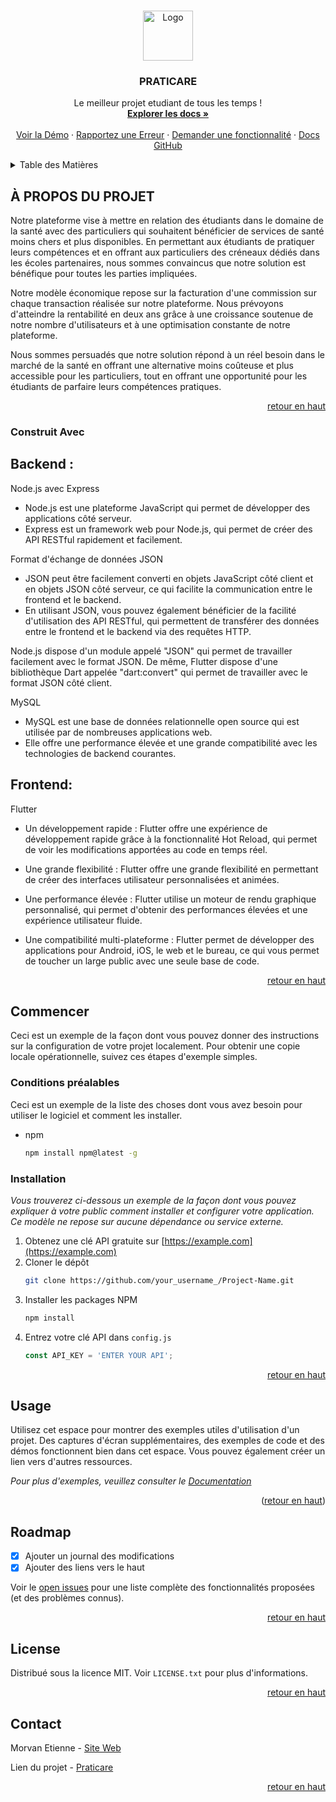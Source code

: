 
<a name="readme-top"></a>
<!-- PROJECT SHIELDS -->
<!--
*** I'm using markdown "reference style" links for readability.
*** Reference links are enclosed in brackets [ ] instead of parentheses ( ).
*** See the bottom of this document for the declaration of the reference variables
*** for contributors-url, forks-url, etc. This is an optional, concise syntax you may use.
*** https://www.markdownguide.org/basic-syntax/#reference-style-links
-->

<!-- PROJECT LOGO -->
<br />
<div align="center">
  <a href="https://github.com/xraiizen/praticare">
    <img src="https://play-lh.googleusercontent.com/y67nalKzxRc3kvo-ZvxxoD1ZT5h91vNIKZyGNIwGVx9QNdam9uPT2Q2Jdjt5Ojv0EQ" alt="Logo" width="80" height="80">
  </a>

  <h3 align="center">PRATICARE</h3>

  <p align="center">
    Le meilleur projet etudiant de tous les temps !
    <br />
    <a href="https://github.com/xraiizen/praticare"><strong>Explorer les docs »</strong></a>
    <br />
    <br />
    <a href="https://github.com/xraiizen/praticare">Voir la Démo</a>
    ·
    <a href="https://github.com/xraiizen/praticare/issues">Rapportez une Erreur</a>
    ·
    <a href="https://github.com/xraiizen/praticare/issues">Demander une fonctionnalité</a>
    ·
    <a href="https://docs.github.com/fr/issues">Docs GitHub</a>
  </p>
</div>



<!-- TABLE DES MATIÈRES -->
<details>
  <summary>Table des Matières</summary>
  <ol>
    <li>
      <a href="#about-the-project">À propos du Projet</a>
      <ul>
        <li><a href="#built-with">Construit Avec</a></li>
      </ul>
    </li>
    <li>
      <a href="#getting-started">Commencer</a>
      <ul>
        <li><a href="#prerequisites">Conditions préalables</a></li>
        <li><a href="#installation">Installation</a></li>
      </ul>
    </li>
    <li><a href="#usage">Usage</a></li>
    <li><a href="#roadmap">Roadmap</a></li>
    <li><a href="#license">License</a></li>
    <li><a href="#contact">Contact</a></li>
  </ol>
</details>



<!-- À PROPOS DU PROJET -->
## À PROPOS DU PROJET

Notre plateforme vise à mettre en relation des étudiants dans le domaine de la santé avec des particuliers qui souhaitent bénéficier de services de santé moins chers et plus disponibles. En permettant aux étudiants de pratiquer leurs compétences et en offrant aux particuliers des créneaux dédiés dans les écoles partenaires, nous sommes convaincus que notre solution est bénéfique pour toutes les parties impliquées.

Notre modèle économique repose sur la facturation d'une commission sur chaque transaction réalisée sur notre plateforme. Nous prévoyons d'atteindre la rentabilité en deux ans grâce à une croissance soutenue de notre nombre d'utilisateurs et à une optimisation constante de notre plateforme.

Nous sommes persuadés que notre solution répond à un réel besoin dans le marché de la santé en offrant une alternative moins coûteuse et plus accessible pour les particuliers, tout en offrant une opportunité pour les étudiants de parfaire leurs compétences pratiques. 

<p align="right"><a href="#readme-top">retour en haut</a></p>



### Construit Avec

## Backend :

Node.js avec Express
 - Node.js est une plateforme JavaScript qui permet de développer des applications côté serveur.
 - Express est un framework web pour Node.js, qui permet de créer des API RESTful rapidement et facilement.

Format d'échange de données JSON
 - JSON peut être facilement converti en objets JavaScript côté client et en objets JSON côté serveur, ce qui facilite la communication entre le frontend et le backend.
 -  En utilisant JSON, vous pouvez également bénéficier de la facilité d'utilisation des API RESTful, qui permettent de transférer des données entre le frontend et le backend via des requêtes HTTP.

Node.js dispose d'un module appelé "JSON" qui permet de travailler facilement avec le format JSON. De même, Flutter dispose d'une bibliothèque Dart appelée "dart:convert" qui permet de travailler avec le format JSON côté client.
 
MySQL
 - MySQL est une base de données relationnelle open source qui est utilisée par de nombreuses applications web.
 - Elle offre une performance élevée et une grande compatibilité avec les technologies de backend courantes.

## Frontend:

Flutter
 - Un développement rapide : Flutter offre une expérience de développement rapide grâce à la fonctionnalité Hot Reload, qui permet de voir les modifications apportées au code en temps réel.

 - Une grande flexibilité : Flutter offre une grande flexibilité en permettant de créer des interfaces utilisateur personnalisées et animées.

 - Une performance élevée : Flutter utilise un moteur de rendu graphique personnalisé, qui permet d'obtenir des performances élevées et une expérience utilisateur fluide.

 - Une compatibilité multi-plateforme : Flutter permet de développer des applications pour Android, iOS, le web et le bureau, ce qui vous permet de toucher un large public avec une seule base de code.


<p align="right"><a href="#readme-top">retour en haut</a></p>



<!-- GETTING STARTED -->
## Commencer

Ceci est un exemple de la façon dont vous pouvez donner des instructions sur la configuration de votre projet localement.
Pour obtenir une copie locale opérationnelle, suivez ces étapes d'exemple simples.

### Conditions préalables

Ceci est un exemple de la liste des choses dont vous avez besoin pour utiliser le logiciel et comment les installer.
* npm
  ```sh
  npm install npm@latest -g
  ```

### Installation

_Vous trouverez ci-dessous un exemple de la façon dont vous pouvez expliquer à votre public comment installer et configurer votre application. Ce modèle ne repose sur aucune dépendance ou service externe._

1. Obtenez une clé API gratuite sur [https://example.com](https://example.com)
2. Cloner le dépôt
   ```sh
   git clone https://github.com/your_username_/Project-Name.git
   ```
3. Installer les packages NPM
   ```sh
   npm install
   ```
4. Entrez votre clé API dans `config.js`
   ```js
   const API_KEY = 'ENTER YOUR API';
   ```

<p align="right"><a href="#readme-top">retour en haut</a></p>



<!-- USAGE EXAMPLES -->
## Usage

Utilisez cet espace pour montrer des exemples utiles d'utilisation d'un projet. Des captures d'écran supplémentaires, des exemples de code et des démos fonctionnent bien dans cet espace. Vous pouvez également créer un lien vers d'autres ressources.

_Pour plus d'exemples, veuillez consulter le [Documentation](https://example.com)_

<p align="right">(<a href="#readme-top">retour en haut</a>)</p>



<!-- ROADMAP -->
## Roadmap

- [x] Ajouter un journal des modifications
- [x] Ajouter des liens vers le haut

Voir le [open issues](https://github.com/xraiizen/praticare/issues) pour une liste complète des fonctionnalités proposées (et des problèmes connus).

<p align="right"><a href="#readme-top">retour en haut</a></p>


<!-- LICENSE -->
## License

Distribué sous la licence MIT. Voir `LICENSE.txt` pour plus d'informations.

<p align="right"><a href="#readme-top">retour en haut</a></p>



<!-- CONTACT -->
## Contact

Morvan Etienne - [Site Web](https://etiennemorvan.com)

Lien du projet - [Praticare](https://github.com/xraiizen/praticare)

<p align="right"><a href="#readme-top">retour en haut</a></p>


